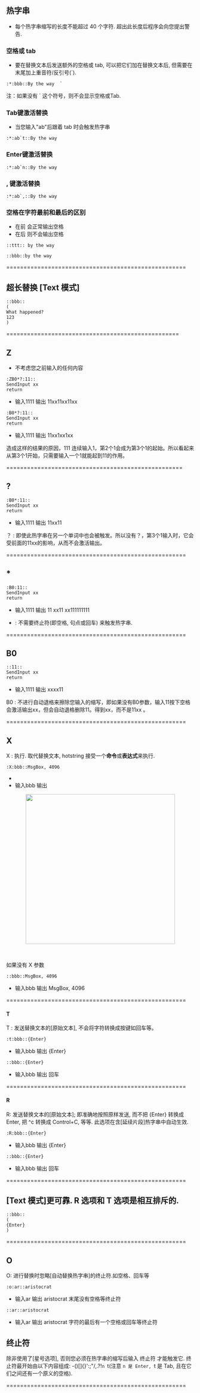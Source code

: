 ## 热字串

- 每个热字串缩写的长度不能超过 40 个字符. 超出此长度后程序会向您提出警告. 

### 空格或 tab

- 要在替换文本后发送额外的空格或 tab, 可以把它们加在替换文本后, 但需要在末尾加上重音符/反引号(`). 

```
:*:bbb::By the way	`
```
注：如果没有 ` 这个符号，则不会显示空格或Tab.

### Tab键激活替换
- 当您输入"ab"后跟着 tab 时会触发热字串

```
:*:ab`t::By the way
```

### Enter键激活替换


```
:*:ab`n::By the way
```

###  , 键激活替换

```
:*:ab`,::By the way
```

### 空格在字符最前和最后的区别

- 在前  会正常输出空格
- 在后  则不会输出空格

```
::ttt:: by the way

::bbb::by the way 
```


====================================================


## 超长替换  [Text 模式]

```
::bbb::
(
What happened?
123
)
```

==================================================

## Z

- 不考虑您之前输入的任何内容

```
:ZB0*?:11::
SendInput xx
return
```

- 输入1111  输出
11xx11xx11xx

```
:B0*?:11::
SendInput xx
return
```

- 输入1111  输出
11xx1xx1xx

造成这样的结果的原因，111  连续输入1，第2个1会成为第3个1的起始。所以看起来从第3个1开始，只需要输入一个1就能起到11的作用。



===================================================

## ?

```
:B0*:11::
SendInput xx
return
```

- 输入1111  输出
11xx11

？ : 即使此热字串在另一个单词中也会被触发。所以没有？，第3个1输入时，它会受前面的11xx的影响，从而不会激活输出。

====================================================

##  *

```
:B0:11::
SendInput xx
return
```

- 输入1111  输出
11 xx11 xx111111111

* : 不需要终止符(即空格, 句点或回车) 来触发热字串.

====================================================

## B0

```
::11::
SendInput xx
return
```

- 输入1111  输出
xxxx11

B0 : 不进行自动退格来擦除您输入的缩写，即如果没有B0参数，输入11按下空格会激活输出xx，但会自动退格删除11。得到xx，而不是11xx 。

====================================================

## X

X : 执行. 取代替换文本, hotstring 接受一个**命令**或**表达式**来执行. 

```
:X:bbb::MsgBox, 4096
```
- 
- 输入bbb  输出

<p align="center"><img src="https://cdn.jsdelivr.net/gh/zb9678/img@main/im8/06.29:13:01:57.png" style="width:400px;"></p><br>

如果没有 X 参数

```
::bbb::MsgBox, 4096
```

- 输入bbb  输出
MsgBox, 4096 

====================================================

#### T

T : 发送替换文本的[原始文本], 不会将字符转换成按键如回车等。


```
:t:bbb::{Enter}
```

- 输入bbb  输出
{Enter} 


```
::bbb::{Enter}
```

- 输入bbb  输出
回车

====================================================

#### R

R: 发送替换文本的[原始文本]; 即准确地按照原样发送, 而不把 {Enter} 转换成 Enter, 把 ^c 转换成 Control+C, 等等. 此选项在含[延续片段]热字串中自动生效.


```
:R:bbb::{Enter}
```

- 输入bbb  输出
{Enter} 


```
::bbb::{Enter}
```

- 输入bbb  输出
回车

====================================================

## [Text 模式]更可靠. R 选项和 T 选项是相互排斥的.


```
::bbb::
(
{Enter}
)
```

====================================================

## O

O: 进行替换时忽略[自动替换热字串]的终止符.如空格、回车等


```
:o:ar::aristocrat
```

- 输入ar  输出
aristocrat                末尾没有空格等终止符


```
::ar::aristocrat
```

- 输入ar  输出
aristocrat                 字符的最后有一个空格或回车等终止符

## 终止符

除非使用了[星号选项], 否则您必须在热字串的缩写后输入 终止符 才能触发它. 终止符最开始由以下内容组成: -()[]{}':;"/\,.?!`n `t(注意 `n 是 Enter, `t 是 Tab, 且在它们之间还有一个原义的空格).

====================================================















